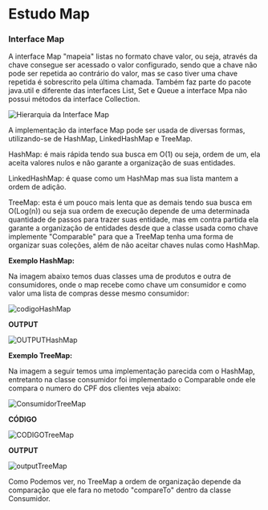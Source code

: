 # Estudo Map

### Interface Map

A interface Map "mapeia" listas no formato chave valor, ou seja, através da chave consegue ser acessado o valor configurado, sendo que a chave não pode ser repetida ao contrário do valor, mas se caso tiver uma chave repetida é sobrescrito pela última chamada. Também faz parte do pacote java.util e diferente das interfaces List, Set e Queue a interface Mpa não possui métodos da interface Collection.

![Hierarquia da Interface Map](https://arquivo.devmedia.com.br/artigos/Thiago_Varallo/maps_java/hierarquia_interface.jpg)

A implementação da interface Map pode ser usada de diversas formas, utilizando-se de HashMap, LinkedHashMap e TreeMap.

HashMap: é mais rápida tendo sua busca em O(1) ou seja, ordem de um, ela aceita valores nulos e não garante a organização de suas entidades.

LinkedHashMap: é quase como um HashMap mas sua lista mantem a ordem de adição.

TreeMap: esta é um pouco mais lenta que as demais tendo sua busca em O(Log(n)) ou seja sua ordem de execução depende de uma determinada quantidade de passos para trazer suas entidade, mas em contra partida ela garante a organização de entidades desde que a classe usada como chave implemente "Comparable" para que a TreeMap tenha uma forma de organizar suas coleções, além de não aceitar chaves nulas como HashMap.



**Exemplo HashMap:**

Na imagem abaixo temos duas classes uma de produtos e outra de consumidores, onde o map recebe como chave um consumidor e como valor uma lista de compras desse mesmo consumidor:



![codigoHashMap](C:\Users\andre\eclipse-workspace\Trabalho_Map\img\codigoHashMap.png)



**OUTPUT**



![OUTPUTHashMap](C:\Users\andre\eclipse-workspace\Trabalho_Map\img\OUTPUTHashMap.png)



**Exemplo TreeMap:**

Na imagem a seguir temos uma implementação parecida com o HashMap, entretanto na classe consumidor foi implementado o Comparable onde ele compara o numero do CPF dos clientes veja abaixo: 

![ConsumidorTreeMap](C:\Users\andre\eclipse-workspace\Trabalho_Map\img\ConsumidorTreeMap.png)

**CÓDIGO**



![CODIGOTreeMap](C:\Users\andre\eclipse-workspace\Trabalho_Map\img\CODIGOTreeMap.png)



**OUTPUT**



![outputTreeMap](C:\Users\andre\eclipse-workspace\Trabalho_Map\img\outputTreeMap.png)



Como Podemos ver, no TreeMap a ordem de organização depende da comparação que ele fara no metodo "compareTo" dentro da classe Consumidor.
